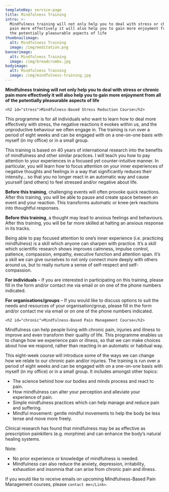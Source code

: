 ```yaml
---
templateKey: service-page
title: Mindfulness Training
intro: >-
  Mindfulness training will not only help you to deal with stress or chronic
  pain more effectively it will also help you to gain more enjoyment from all of
  the potentially pleasurable aspects of life
thumbnailimage:
  alt: Mindfulness Training
  image: /img/meditation.png
bannerimage:
  alt: Mindfulness Training
  image: /img/breadcrumbs.jpg
bodyimage:
  alt: Mindfulness Training
  image: /img/mindfulness-training.jpg
---
```

**Mindfulness training will not only help you to deal with stress or chronic pain more effectively it will also help you to gain more enjoyment from all of the potentially pleasurable aspects of life**

`<h2 id="stress">Mindfulness-Based Stress Reduction Course</h2>`

This programme is for all individuals who want to learn how to deal more effectively with stress, the negative reactions it evokes within us, and the unproductive behaviour we often engage in. The training is run over a period of eight weeks and can be engaged with on a one-on-one basis with myself (in my office) or in a small group.

This training is based on 40 years of international research into the benefits of mindfulness and other similar practices. I will teach you how to pay attention to your experiences in a focused yet counter-intuitive manner. In particular, you will learn how to focus attention on your inner experiences of negative thoughts and feelings in a way that significantly reduces their intensity… so that you no longer react in an automatic way and cause yourself (and others) to feel stressed and/or negative about life.

**Before this training**, challenging events will often provoke quick reactions. After this training, you will be able to pause and create space between an event and your reaction. This transforms automatic or knee-jerk reactions into thoughtful responses.

**Before this training**, a thought may lead to anxious feelings and behaviours. After this training, you will be far more skilled at halting an anxious response in its tracks.

Being able to pay focused attention to one’s inner experience (i.e. practicing mindfulness) is a skill which anyone can sharpen with practice. It’s a skill which scientific research shows improves calmness, impulse control, patience, compassion, empathy, executive function and attention span. It’s a skill we can give ourselves to not only connect more deeply with others around us, but to really nurture a sense of self-respect and self-compassion.

**For individuals** – If you are interested in participating on this training, please fill in the form and/or contact me via email or on one of the phone numbers indicated.

**For organisations/groups** – If you would like to discuss options to suit the needs and resources of your organisation/group, please fill in the form and/or contact me via email or on one of the phone numbers indicated.

```
<h2 id="chronic">Mindfulness-Based Pain Management Course</h2>
```

Mindfulness can help people living with chronic pain, injuries and illness to improve and even transform their quality of life. This programme enables us to change how we experience pain or illness, so that we can make choices about how we respond, rather than reacting in an automatic or habitual way.

This eight-week course will introduce some of the ways we can change how we relate to our chronic pain and/or injuries. The training is run over a period of eight weeks and can be engaged with on a one-on-one basis with myself (in my office) or in a small group. It includes amongst other topics:

* The science behind how our bodies and minds process and react to pain.
* How mindfulness can alter your perception and alleviate your experience of pain.
* Simple mindfulness practices which can help manage and reduce pain and suffering.
* Mindful movement: gentle mindful movements to help the body be less tense and move more freely.

Clinical research has found that mindfulness may be as effective as prescription painkillers (e.g. morphine) and can enhance the body’s natural healing systems.

Note:

* No prior experience or knowledge of mindfulness is needed.
* Mindfulness can also reduce the anxiety, depression, irritability, exhaustion and insomnia that can arise from chronic pain and illness.

If you would like to receive emails on upcoming Mindfulness-Based Pain Management courses, please <Link to="/contact/"/>`contact me</Link>`.
